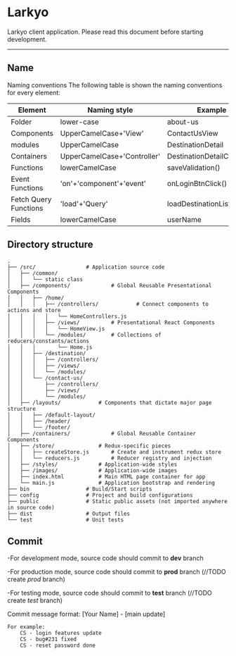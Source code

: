 Larkyo
===================

Larkyo client application. Please read this document before starting development.


----------


Name
-------------

Naming conventions The following table is shown the naming conventions for every element:

Element   			 | Naming style  |Example  |usage
-------------------- | --------------|---------| ---
Folder	       		 | lower-case|about-us |
Components     		 | UpperCamelCase+'View'|ContactUsView|view
modules				 | UpperCamelCase|DestinationDetail|model
Containers				 | UpperCamelCase+'Controller'|DestinationDetailController|controler
Functions      		 | lowerCamelCase|saveValidation()|
Event Functions		 |'on'+'component'+'event'|onLoginBtnClick()
Fetch Query Functions| 'load'+'Query'|loadDestinationListQuery()|services
Fields| lowerCamelCase| userName|



Directory structure
-------------

```
.
├── /src/				 # Application source code
│   ├── /common/
│   │   └── static class
│   ├── /components/			 # Global Reusable Presentational Components
│   │   ├── /home/
│   │   │   ├── /controllers/	         # Connect components to actions and store
│   │   │   │   └── HomeControllers.js
│   │   │   ├── /views/		 	 # Presentational React Components
│   │   │   │   └── HomeView.js
│   │   │   └── /modules/		 # Collections of reducers/constants/actions
│   │   │       └── Home.js
│   │   ├── /destination/
│   │   │   ├── /controllers/
│   │   │   ├── /views/
│   │   │   └── /modules/
│   │   └── /contact-us/
│   │       ├── /controllers/
│   │       ├── /views/
│   │       └── /modules/
│   ├── /layouts/			 # Components that dictate major page structure
│   │   ├── /default-layout/
│   │   ├── /header/
│   │   └── /footer/
│   ├── /containers/			 # Global Reusable Container Components
│   ├── /store/				 # Redux-specific pieces
│   │   ├── createStore.js		 # Create and instrument redux store
│   │   └── reducers.js			 # Reducer registry and injection
│   ├── /styles/			 # Application-wide styles
│   ├── /images/			 # Application-wide images
│   ├── index.html			 # Main HTML page container for app
│   └── main.js				 # Application bootstrap and rendering
├── bin					 # Build/Start scripts
├── config				 # Project and build configurations
├── public				 # Static public assets (not imported anywhere in source code)
├── dist				 # Output files
└── test				 # Unit tests
```

Commit
-------------
-For development mode, source code should commit to **dev** branch

-For production mode, source code should commit to **prod** branch (//TODO create _prod_ branch)

-For testing mode, source code should commit to **test** branch (//TODO create _test_ branch)

Commit message format:
[Your Name] - [main update]
```
For example:
    CS - login features update
    CS - bug#231 fixed
    CS - reset password done
```

